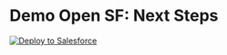 # Demo Open SF: Next Steps

[![Deploy to Salesforce](https://githubsfdeploy.herokuapp.com?owner=jorrit-steporange&amp;repo=demo-open-sf)](https://raw.githubusercontent.com/afawcett/githubsfdeploy/master/src/main/webapp/resources/img/deploy.png)

